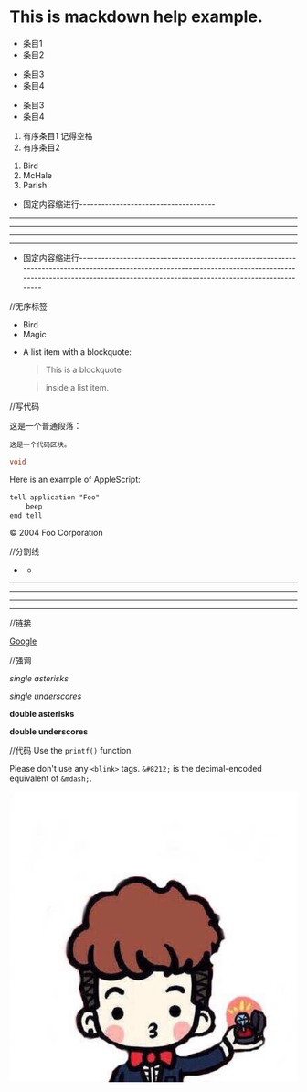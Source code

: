 # This is mackdown help example.
* 条目1
* 条目2
+ 条目3
+ 条目4
- 条目3
- 条目4
1. 有序条目1 记得空格
2. 有序条目2

<ol>
<li>Bird</li>
<li>McHale</li>
<li>Parish</li>
</ol>

*   固定内容缩进行-------------------------------------
-------------------------------------------------
------------------------------------------------
--------------------------------------------------
----------------------------
*   固定内容缩进行--------------------------------------------------------------------------------------------------------------------------------------------------------------------------------------------------------------------

//无序标签
<ul>  
<li>Bird</li>
<li>Magic</li>
</ul>

*   A list item with a blockquote:

    > This is a blockquote
    
    > inside a list item.
    
//写代码
<p>这是一个普通段落：</p>

<pre><code>这是一个代码区块。
</code></pre>

```Groovy
void 

```



Here is an example of AppleScript:

    tell application "Foo"
        beep
    end tell
    
<div class="footer">
        &copy; 2004 Foo Corporation
    </div>


//分割线
* *


***

*****

- - -

---------------------------------------

//链接

[Google](http://google.com/)


//强调

*single asterisks*

_single underscores_

**double asterisks**

__double underscores__


//代码
Use the `printf()` function.

Please don't use any `<blink>` tags.
`&#8212;` is the decimal-encoded equivalent of `&mdash;`.

![Leo图片](/image/leo.jpg)